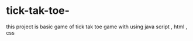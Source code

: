 # tick-tak-toe-
this project is basic game of tick tak toe game with using java script , html , css
